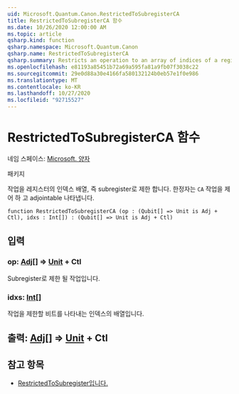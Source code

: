 ```yaml
---
uid: Microsoft.Quantum.Canon.RestrictedToSubregisterCA
title: RestrictedToSubregisterCA 함수
ms.date: 10/26/2020 12:00:00 AM
ms.topic: article
qsharp.kind: function
qsharp.namespace: Microsoft.Quantum.Canon
qsharp.name: RestrictedToSubregisterCA
qsharp.summary: Restricts an operation to an array of indices of a register, i.e., a subregister. The modifier `CA` indicates that the operation is controllable and adjointable.
ms.openlocfilehash: e81193a85451b72a69a595fa81a9fb07f3038c22
ms.sourcegitcommit: 29e0d88a30e4166fa580132124b0eb57e1f0e986
ms.translationtype: MT
ms.contentlocale: ko-KR
ms.lasthandoff: 10/27/2020
ms.locfileid: "92715527"
---
```

# <a name="restrictedtosubregisterca-function"></a>RestrictedToSubregisterCA 함수

네임 스페이스: [Microsoft. 양자](xref:Microsoft.Quantum.Canon)

패키지 [](https://nuget.org/packages/)


작업을 레지스터의 인덱스 배열, 즉 subregister로 제한 합니다.
한정자는 `CA` 작업을 제어 하 고 adjointable 나타냅니다.

```qsharp
function RestrictedToSubregisterCA (op : (Qubit[] => Unit is Adj + Ctl), idxs : Int[]) : (Qubit[] => Unit is Adj + Ctl)
```


## <a name="input"></a>입력

### <a name="op--qubit--unit-adj--ctl"></a>op: [Adj](xref:microsoft.quantum.lang-ref.qubit)[] => [Unit](xref:microsoft.quantum.lang-ref.unit) + Ctl

Subregister로 제한 될 작업입니다.


### <a name="idxs--int"></a>idxs: [Int](xref:microsoft.quantum.lang-ref.int)[]

작업을 제한할 비트를 나타내는 인덱스의 배열입니다.



## <a name="output--qubit--unit-adj--ctl"></a>출력: [Adj](xref:microsoft.quantum.lang-ref.qubit)[] => [Unit](xref:microsoft.quantum.lang-ref.unit) + Ctl



## <a name="see-also"></a>참고 항목

- [RestrictedToSubregister입니다.](xref:Microsoft.Quantum.Canon.RestrictedToSubregister)